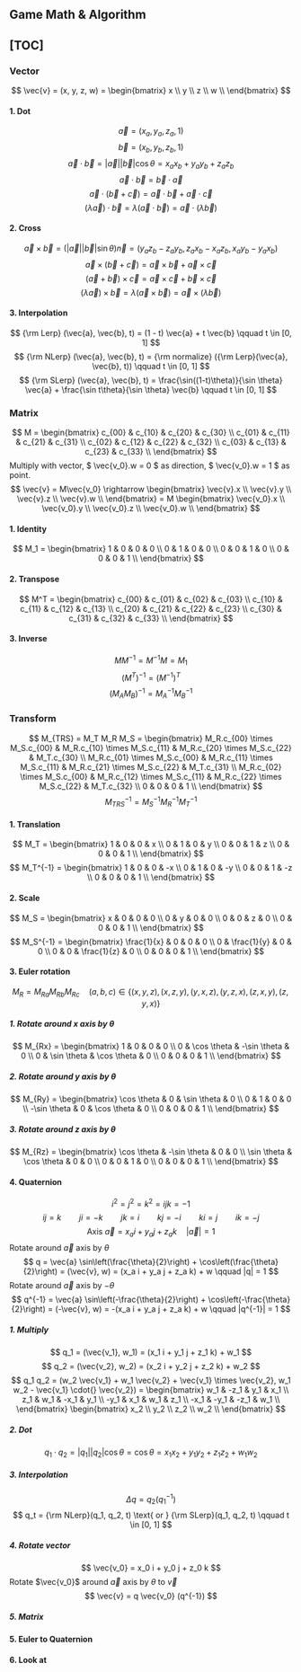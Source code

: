 ## Game Math & Algorithm 
[TOC]
---

### Vector
$$
    \vec{v} = (x, y, z, w) =
    \begin{bmatrix}
        x \\
        y \\
        z \\
        w \\
    \end{bmatrix}
$$
#### 1. Dot
$$
    \vec{a} = (x_a, y_a, z_a, 1) 
$$
$$
    \vec{b} = (x_b, y_b, z_b, 1)
$$
$$
    \vec{a} \cdot \vec{b} = |\vec{a}| |\vec{b}| \cos\theta =
    x_a x_b + y_a y_b + z_a z_b
$$
$$
    \vec{a} \cdot \vec{b} = \vec{b} \cdot \vec{a}
$$
$$
    \vec{a} \cdot (\vec{b} + \vec{c}) =
    \vec{a} \cdot \vec{b} + \vec{a} \cdot \vec{c}
$$
$$
    (\lambda\vec{a}) \cdot \vec{b} = \lambda(\vec{a} \cdot \vec{b}) =
    \vec{a} \cdot (\lambda\vec{b})
$$
#### 2. Cross
$$
    \vec{a} \times \vec{b} = (|\vec{a}| |\vec{b}| \sin\theta) \vec{n} =
    (y_a z_b - z_a y_b, z_a x_b - x_a z_b, x_a y_b - y_a x_b)
$$
$$
    \vec{a} \times (\vec{b} + \vec{c}) =
    \vec{a} \times \vec{b} + \vec{a} \times \vec{c}
$$
$$
    (\vec{a} + \vec{b}) \times \vec{c} =
    \vec{a} \times \vec{c} + \vec{b} \times \vec{c}
$$
$$
    (\lambda\vec{a}) \times \vec{b} =
    \lambda(\vec{a} \times \vec{b}) = \vec{a} \times (\lambda\vec{b})
$$
#### 3. Interpolation
$$
    {\rm Lerp} (\vec{a}, \vec{b}, t) =
    (1 - t) \vec{a} + t \vec{b}
    \qquad t \in [0, 1]
$$
$$
    {\rm NLerp} (\vec{a}, \vec{b}, t) =
    {\rm normalize} ({\rm Lerp}(\vec{a}, \vec{b}, t))
    \qquad t \in [0, 1]
$$
$$
    {\rm SLerp} (\vec{a}, \vec{b}, t) =
    \frac{\sin((1-t)\theta)}{\sin \theta} \vec{a} +
    \frac{\sin t\theta}{\sin \theta} \vec{b}
    \qquad t \in [0, 1]
$$

### Matrix
$$
    M =
    \begin{bmatrix}
        c_{00} & c_{10} & c_{20} & c_{30} \\
        c_{01} & c_{11} & c_{21} & c_{31} \\
        c_{02} & c_{12} & c_{22} & c_{32} \\
        c_{03} & c_{13} & c_{23} & c_{33} \\
    \end{bmatrix}
$$
Multiply with vector, $ \vec{v_0}.w = 0 $ as direction, $ \vec{v_0}.w = 1 $ as point.
$$
    \vec{v} = M\vec{v_0} \rightarrow
    \begin{bmatrix}
        \vec{v}.x \\
        \vec{v}.y \\
        \vec{v}.z \\
        \vec{v}.w \\
    \end{bmatrix} = M
    \begin{bmatrix}
        \vec{v_0}.x \\
        \vec{v_0}.y \\
        \vec{v_0}.z \\
        \vec{v_0}.w \\
    \end{bmatrix}
$$
#### 1. Identity
$$
    M_1 =
    \begin{bmatrix}
        1 & 0 & 0 & 0 \\
        0 & 1 & 0 & 0 \\
        0 & 0 & 1 & 0 \\
        0 & 0 & 0 & 1 \\
    \end{bmatrix}
$$
#### 2. Transpose
$$
    M^T =
    \begin{bmatrix}
        c_{00} & c_{01} & c_{02} & c_{03} \\
        c_{10} & c_{11} & c_{12} & c_{13} \\
        c_{20} & c_{21} & c_{22} & c_{23} \\
        c_{30} & c_{31} & c_{32} & c_{33} \\
    \end{bmatrix}
$$
#### 3. Inverse
$$
    M M^{-1} = M^{-1} M = M_1
$$
$$
    (M^T)^{-1} = (M^{-1})^T
$$
$$
    (M_A M_B)^{-1} = M_A^{-1} M_B^{-1}
$$

### Transform
$$
    M_{TRS} = M_T M_R M_S =
    \begin{bmatrix}
        M_R.c_{00} \times M_S.c_{00} & M_R.c_{10} \times M_S.c_{11} & M_R.c_{20} \times M_S.c_{22} & M_T.c_{30} \\
        M_R.c_{01} \times M_S.c_{00} & M_R.c_{11} \times M_S.c_{11} & M_R.c_{21} \times M_S.c_{22} & M_T.c_{31} \\
        M_R.c_{02} \times M_S.c_{00} & M_R.c_{12} \times M_S.c_{11} & M_R.c_{22} \times M_S.c_{22} & M_T.c_{32} \\
        0                            & 0                            & 0                            & 1          \\
    \end{bmatrix}
$$
$$
    M_{TRS}^{-1} = M_S^{-1} M_R^{-1} M_T^{-1}
$$
#### 1. Translation
$$
    M_T =
    \begin{bmatrix}
        1 & 0 & 0 & x \\
        0 & 1 & 0 & y \\
        0 & 0 & 1 & z \\
        0 & 0 & 0 & 1 \\
    \end{bmatrix}
$$
$$
    M_T^{-1} =
    \begin{bmatrix}
        1 & 0 & 0 & -x \\
        0 & 1 & 0 & -y \\
        0 & 0 & 1 & -z \\
        0 & 0 & 0 & 1 \\
    \end{bmatrix}
$$
#### 2. Scale
$$
    M_S =
    \begin{bmatrix}
        x & 0 & 0 & 0 \\
        0 & y & 0 & 0 \\
        0 & 0 & z & 0 \\
        0 & 0 & 0 & 1 \\
    \end{bmatrix}
$$
$$
    M_S^{-1} =
    \begin{bmatrix}
        \frac{1}{x} & 0           & 0           & 0 \\
        0           & \frac{1}{y} & 0           & 0 \\
        0           & 0           & \frac{1}{z} & 0 \\
        0           & 0           & 0           & 1 \\
    \end{bmatrix}
$$
#### 3. Euler rotation
$$
    M_R = M_{Ra} M_{Rb} M_{Rc} \quad
    (a, b, c) \in \{(x,y,z), (x,z,y), (y,x,z), (y,z,x), (z,x,y), (z,y,x)\}
$$
##### 1. Rotate around x axis by $\theta$
$$
    M_{Rx} =
    \begin{bmatrix}
        1 & 0           & 0            & 0 \\
        0 & \cos \theta & -\sin \theta & 0 \\
        0 & \sin \theta & \cos \theta  & 0 \\
        0 & 0           & 0            & 1 \\
    \end{bmatrix}
$$
##### 2. Rotate around y axis by $\theta$
$$
    M_{Ry} =
    \begin{bmatrix}
        \cos \theta  & 0 & \sin \theta & 0 \\
        0            & 1 & 0           & 0 \\
        -\sin \theta & 0 & \cos \theta & 0 \\
        0            & 0 & 0           & 1 \\
    \end{bmatrix}
$$
##### 3. Rotate around z axis by $\theta$
$$
    M_{Rz} =
    \begin{bmatrix}
        \cos \theta & -\sin \theta & 0 & 0 \\
        \sin \theta & \cos \theta  & 0 & 0 \\
        0           & 0            & 1 & 0 \\
        0           & 0            & 0 & 1 \\
    \end{bmatrix}
$$
#### 4. Quaternion
$$
    i^2=j^2=k^2=ijk=-1
$$
$$
    ij = k  \qquad
    ji = -k \qquad
    jk = i  \qquad
    kj = -i \qquad
    ki = j  \qquad
    ik = -j
$$
$$
    \text{Axis } \vec{a} = x_a i + y_a j + z_a k \quad |\vec{a}| = 1
$$
Rotate around $\vec{a}$ axis by $\theta$
$$
    q = \vec{a} \sin\left(\frac{\theta}{2}\right) + \cos\left(\frac{\theta}{2}\right) =
    (\vec{v}, w) = (x_a i + y_a j + z_a k) + w \qquad |q| = 1
$$
Rotate around $\vec{a}$ axis by $-\theta$
$$
    q^{-1} = \vec{a} \sin\left(-\frac{\theta}{2}\right) + \cos\left(-\frac{\theta}{2}\right) =
    (-\vec{v}, w) = -(x_a i + y_a j + z_a k) + w \qquad |q^{-1}| = 1
$$
##### 1. Multiply
$$
    q_1 = (\vec{v_1}, w_1) = (x_1 i + y_1 j + z_1 k) + w_1
$$
$$
    q_2 = (\vec{v_2}, w_2) = (x_2 i + y_2 j + z_2 k) + w_2
$$
$$
    q_1 q_2 = (w_2 \vec{v_1} + w_1 \vec{v_2} + \vec{v_1} \times \vec{v_2},
    w_1 w_2 - \vec{v_1} \cdot{} \vec{v_2}) =
    \begin{bmatrix}
        w_1 & -z_1 & y_1 & x_1 \\
        z_1 & w_1 & -x_1 & y_1 \\
        -y_1 & x_1 & w_1 & z_1 \\
        -x_1 & -y_1 & -z_1 & w_1 \\
    \end{bmatrix}
    \begin{bmatrix}
        x_2 \\
        y_2 \\
        z_2 \\
        w_2 \\
    \end{bmatrix}
$$
##### 2. Dot
$$
    q_1 \cdot q_2 = |q_1| |q_2| \cos \theta = \cos \theta =
    x_1 x_2 + y_1 y_2 + z_1 z_2 + w_1 w_2
$$
##### 3. Interpolation
$$
    \Delta q = q_2 (q_1^{-1})
$$
$$
    q_t = {\rm NLerp}(q_1, q_2, t) \text{ or } {\rm SLerp}(q_1, q_2, t) \qquad t \in [0, 1]
$$
##### 4. Rotate vector
$$
    \vec{v_0} = x_0 i + y_0 j + z_0 k
$$
Rotate $\vec{v_0}$ around $\vec{a}$ axis by $\theta$ to $\vec{v}$
$$
    \vec{v} = q \vec{v_0} (q^{-1})
$$
##### 5. Matrix

#### 5. Euler to Quaternion

#### 6. Look at

